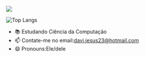 <picture>
  <source
    srcset="https://github-readme-stats.vercel.app/api?username=DaviLuisSousaDeJesus&show_icons=true&theme=dark"
    media="(prefers-color-scheme: dark)"
  />
  <source
    srcset="https://github-readme-stats.vercel.app/api?username=anuraghazra&show_icons=true"
    media="(prefers-color-scheme: light), (prefers-color-scheme: no-preference)"
  />
  <img src="https://github-readme-stats.vercel.app/api?username=anuraghazra&show_icons=true" />
</picture>

![Top Langs](https://github-readme-stats.vercel.app/api/top-langs/?username=DaviLuisSousaDeJesus&layout=compact)

- 📚 Estudando Ciência da Computação
- 📫 Contate-me no email:davi.jesus23@hotmail.com
- 😄 Pronouns:Ele/dele

